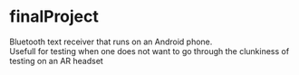 # finalProject   
Bluetooth text receiver that runs on an Android phone.   
Usefull for testing when one does not want to go through the clunkiness of testing on an AR headset
